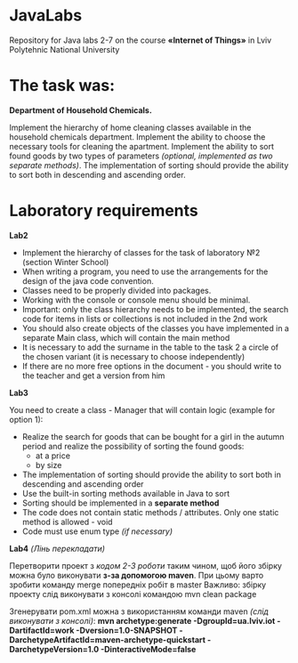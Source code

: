 # JavaLabs
Repository for Java labs 2-7 on the course **«Internet of Things»** in Lviv Polytehnic National University


# The task was:
**Department of Household Chemicals.**

Implement the hierarchy of home cleaning classes available in the household chemicals department.
Implement the ability to choose the necessary tools for cleaning the apartment.
Implement the ability to sort found goods by two types of parameters _(optional, implemented as two separate methods)_.
The implementation of sorting should provide the ability to sort both in descending and ascending order.

# **Laboratory requirements**
**Lab2**

  - Implement the hierarchy of classes for the task of laboratory №2 (section Winter School)
  - When writing a program, you need to use the arrangements for the design of the java code convention.
  - Classes need to be properly divided into packages.
  - Working with the console or console menu should be minimal.
  - Important: only the class hierarchy needs to be implemented, the search code for items in lists or collections is not included in the 2nd work
  - You should also create objects of the classes you have implemented in a separate Main class, which will contain the main method
  - It is necessary to add the surname in the table to the task 2 a circle of the chosen variant (it is necessary to choose independently)
  - If there are no more free options in the document - you should write to the teacher and get a version from him

**Lab3**

You need to create a class - Manager that will contain logic (example for option 1):
- Realize the search for goods that can be bought for a girl in the autumn period and realize the possibility of sorting the found goods:
   - at a price
   - by size
- The implementation of sorting should provide the ability to sort both in descending and ascending order
- Use the built-in sorting methods available in Java to sort
- Sorting should be implemented in a **separate method**
- The code does not contain static methods / attributes. Only one static method is allowed - void
- Code must use enum type _(if necessary)_

**Lab4** _(Лінь перекладати)_

Перетворити проект з _кодом 2-3 роботи_ таким чином, щоб його збірку можна було виконувати **з-за допомогою  maven**. 
При цьому варто зробити команду merge попередніх робіт в master
Важливо: збірку проекту слід виконувати з консолі командою mvn clean package

Згенерувати pom.xml можна з використанням команди maven _(слід виконувати з консолі)_:
**mvn archetype:generate -DgroupId=ua.lviv.iot -DartifactId=work -Dversion=1.0-SNAPSHOT -DarchetypeArtifactId=maven-archetype-quickstart -DarchetypeVersion=1.0 -DinteractiveMode=false**

